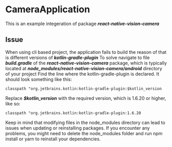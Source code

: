 # CameraApplication

This is an example integeration of package ***react-native-vision-camera***

## Issue

When using cli based project, the application fails to build the reason of that is different versions of ***kotlin-gradle-plugin***
To solve navigate to file ***build.gradle*** of the ***react-native-vision-camera*** package, which is typically located at ***node_modules/react-native-vision-camera/android*** directory of your project
Find the line where the kotlin-gradle-plugin is declared. It should look something like this:
```
classpath "org.jetbrains.kotlin:kotlin-gradle-plugin:$kotlin_version
```


Replace ***$kotlin_version*** with the required version, which is 1.6.20 or higher, like so:
```
classpath "org.jetbrains.kotlin:kotlin-gradle-plugin:1.6.20
```


Keep in mind that modifying files in the node_modules directory can lead to issues when updating or reinstalling packages. If you encounter any problems, you might need to delete the node_modules folder and run npm install or yarn to reinstall your dependencies.
